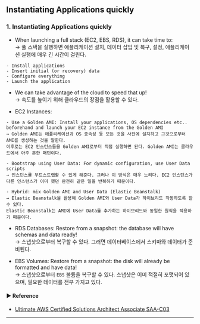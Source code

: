 ## Instantiating Applications quickly
### 1. Instantiating Applications quickly
- When launching a full stack (EC2, EBS, RDS), it can take time to:  
→ 풀 스택을 실행하면 애플리케이션 설치, 데이터 삽입 및 복구, 설정, 애플리케이션 실행에 매우 긴 시간이 걸린다.
~~~
- Install applications
- Insert initial (or recovery) data
- Configure everything
- Launch the application
~~~

- We can take advantage of the cloud to speed that up!  
→ 속도를 높이기 위해 클라우드의 장점을 활용할 수 있다.

- EC2 Instances:
~~~
- Use a Golden AMI: Install your applications, OS dependencies etc.. beforehand and launch your EC2 instance from the Golden AMI
→ Golden AMI는 애플리케이션과 OS 종속성 등 모든 것을 사전에 설치하고 그것으로부터 AMI를 생성하는 것을 말한다. 
이후로는 EC2 인스턴스들을 Golden AMI로부터 직접 실행하면 된다. Golden AMI는 클라우드에서 아주 흔한 패턴이다.

- Bootstrap using User Data: For dynamic configuration, use User Data scripts
→ 인스턴스를 부트스트랩할 수 있게 해준다. 그러나 이 방식은 매우 느리다. EC2 인스턴스가 다른 인스턴스가 이미 했던 완전히 같은 일을 반복하기 때문이다.

- Hybrid: mix Golden AMI and User Data (Elastic Beanstalk)
→ Elastic Beanstalk을 활용해 Golden AMI와 User Data가 하이브리드 작동하도록 할 수 있다. 
Elastic Beanstalk는 AMI에 User Data를 추가하는 하이브리드와 동일한 원칙을 적용하기 때문이다.
~~~

- RDS Databases: Restore from a snapshot: the database will have schemas and data ready!  
→ 스냅샷으로부터 복구할 수 있다. 그러면 데이터베이스에서 스키마와 데이터가 준비된다.

- EBS Volumes: Restore from a snapshot: the disk will already be formatted and have data!  
→ 스냅샷으로부터 `EBS` 볼륨을 복구할 수 있다. 스냅샷은 이미 적절히 포맷되어 있으며, 필요한 데이터를 전부 가지고 있다.

#### ▶ Reference
- [Ultimate AWS Certified Solutions Architect Associate SAA-C03](https://www.udemy.com/course/aws-certified-solutions-architect-associate-saa-c03/)
---
